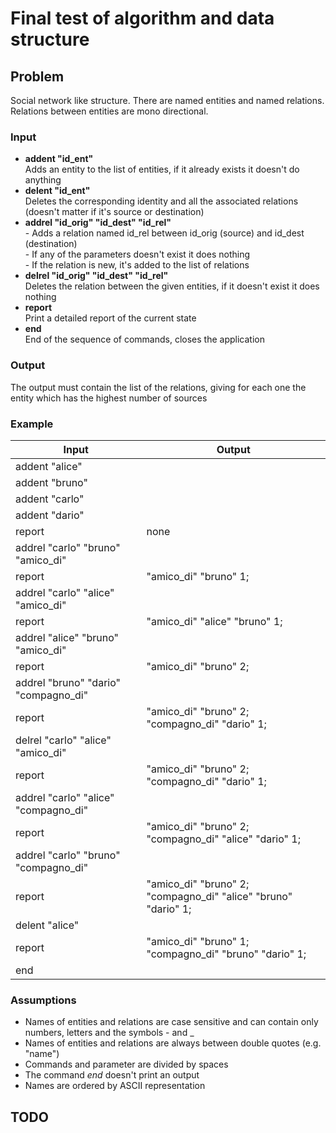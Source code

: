 # Final test of algorithm and data structure

## Problem
Social network like structure. There are named entities and named relations. Relations between entities are mono directional.

### Input
- **addent "id_ent"**
<br>Adds an entity to the list of entities, if it already exists it doesn't do anything
- **delent "id_ent"**
<br>Deletes the corresponding identity and all the associated relations (doesn't matter if it's source or destination)
- **addrel "id_orig" "id_dest" "id_rel"**
<br>- Adds a relation named id_rel between id_orig (source) and id_dest (destination)
<br>- If any of the parameters doesn't exist it does nothing
<br>- If the relation is new, it's added to the list of relations
- **delrel "id_orig" "id_dest" "id_rel"**
<br>Deletes the relation between the given entities, if it doesn't exist it does nothing
- **report**
<br>Print a detailed report of the current state
- **end**
<br>End of the sequence of commands, closes the application

### Output
The output must contain the list of the relations, giving for each one the entity which has the highest number of sources

### Example
| Input  | Output |
| ------------- | ------------- |
| addent "alice" |  |
| addent "bruno" |  |
| addent "carlo" |  |
| addent "dario" |  |
| report | none |
| addrel "carlo" "bruno" "amico_di" |  |
| report | "amico_di" "bruno" 1; |
| addrel "carlo" "alice" "amico_di" |  |
| report | "amico_di" "alice" "bruno" 1; |
| addrel "alice" "bruno" "amico_di" |  |
| report | "amico_di" "bruno" 2; |
| addrel "bruno" "dario" "compagno_di" |  |
| report | "amico_di" "bruno" 2; "compagno_di" "dario" 1; |
| delrel "carlo" "alice" "amico_di" |  |
| report | "amico_di" "bruno" 2; "compagno_di" "dario" 1; |
| addrel "carlo" "alice" "compagno_di" |  |
| report | "amico_di" "bruno" 2; "compagno_di" "alice" "dario" 1; |
| addrel "carlo" "bruno" "compagno_di" |  |
| report | "amico_di" "bruno" 2; "compagno_di" "alice" "bruno" "dario" 1; |
| delent "alice" |  |
| report | "amico_di" "bruno" 1; "compagno_di" "bruno" "dario" 1; |
| end |  |

### Assumptions
- Names of entities and relations are case sensitive and can contain only numbers, letters and the symbols - and _
- Names of entities and relations are always between double quotes (e.g. "name")
- Commands and parameter are divided by spaces
- The command *end* doesn't print an output
- Names are ordered by ASCII representation

## TODO
